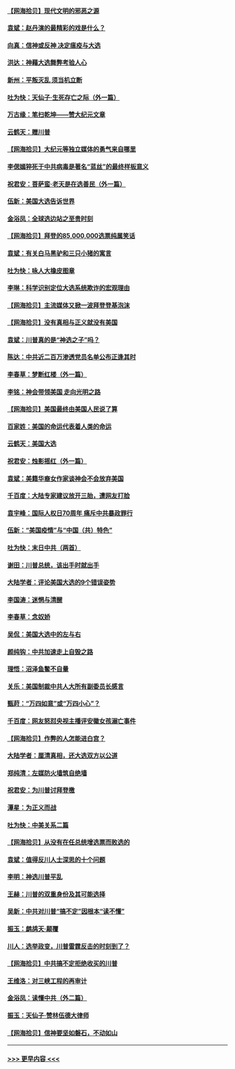 #### [【网海拾贝】现代文明的邪恶之源](../pages/nsc993/n12634425.md?t=12211302) 
#### [袁斌：赵丹演的最精彩的戏是什么？](../pages/nsc993/n12633316.md?t=12211302) 
#### [向真：信神或反神 决定瘟疫与大选](../pages/nsc993/n12632710.md?t=12211302) 
#### [洪达：神藉大选舞弊考验人心](../pages/nsc993/n12631962.md?t=12211302) 
#### [新州：平叛灭乱  须当机立断](../pages/nsc993/n12631946.md?t=12211302) 
#### [吐为快：天仙子‧生死存亡之际（外一篇）](../pages/nsc993/n12631927.md?t=12211302) 
#### [万古缘：笔扫乾坤——赞大纪元文章](../pages/nsc993/n12631922.md?t=12211302) 
#### [云鹤天：赠川普](../pages/nsc993/n12631823.md?t=12211302) 
#### [【网海拾贝】大纪元等独立媒体的勇气来自哪里](../pages/nsc993/n12629961.md?t=12211302) 
#### [李偲嫣猝死于中共病毒是著名“蓝丝”的最终样板意义](../pages/nsc993/n12628812.md?t=12211302) 
#### [祝君安：菩萨蛮·老天是在选善民（外一篇）](../pages/nsc993/n12628793.md?t=12211302) 
#### [伍新：美国大选告诉世界](../pages/nsc993/n12628768.md?t=12211302) 
#### [金浴凤：全球选边站之至贵时刻](../pages/nsc993/n12627318.md?t=12211302) 
#### [【网海拾贝】拜登的85,000,000选票纯属笑话](../pages/nsc993/n12626569.md?t=12211302) 
#### [袁斌：有关白马黑驴和三只小猪的寓言](../pages/nsc993/n12626198.md?t=12211302) 
#### [吐为快：咏人大橡皮图章](../pages/nsc993/n12624470.md?t=12211302) 
#### [李琳：科学识别定位大选系统欺诈的宏观理由](../pages/nsc993/n12624340.md?t=12211302) 
#### [【网海拾贝】主流媒体又掀一波拜登登基泡沫](../pages/nsc993/n12624000.md?t=12211302) 
#### [【网海拾贝】没有真相与正义就没有美国](../pages/nsc993/n12621885.md?t=12211302) 
#### [袁斌：川普真的是“神选之子”吗？](../pages/nsc993/n12621749.md?t=12211302) 
#### [陈达：中共近二百万渗透党员名单公布正逢其时](../pages/nsc993/n12620870.md?t=12211302) 
#### [李春草：梦断红楼（外一篇）](../pages/nsc993/n12619122.md?t=12211302) 
#### [李铭：神会带领美国 走向光明之路](../pages/nsc993/n12618584.md?t=12211302) 
#### [【网海拾贝】美国最终由美国人民说了算](../pages/nsc993/n12617255.md?t=12211302) 
#### [百家姓：美国的命运代表着人类的命运](../pages/nsc993/n12615838.md?t=12211302) 
#### [云鹤天：美国大选](../pages/nsc993/n12615994.md?t=12211302) 
#### [祝君安：烛影摇红（外一篇）](../pages/nsc993/n12615975.md?t=12211302) 
#### [袁斌：美籍华裔女作家谈神会不会放弃美国](../pages/nsc993/n12615263.md?t=12211302) 
#### [千百度：大陆专家建议放开三胎，遭网友打脸](../pages/nsc993/n12614456.md?t=12211302) 
#### [袁宇峰：国际人权日70周年 痛斥中共暴政罪行](../pages/nsc993/n12611965.md?t=12211302) 
#### [伍新：“美国疫情”与“中国（共）特色”](../pages/nsc993/n12611463.md?t=12211302) 
#### [吐为快：末日中共（两首）](../pages/nsc993/n12611461.md?t=12211302) 
#### [谢田：川普总统，该出手时就出手](../pages/nsc993/n12610905.md?t=12211302) 
#### [大陆学者：评论美国大选的9个错误姿势](../pages/nsc993/n12609586.md?t=12211302) 
#### [李国涛：迷惘与清醒](../pages/nsc993/n12607532.md?t=12211302) 
#### [李春草：念奴娇](../pages/nsc993/n12607083.md?t=12211302) 
#### [吴侃：美国大选中的左与右](../pages/nsc993/n12607054.md?t=12211302) 
#### [颜纯钩：中共加速走上自毁之路](../pages/nsc993/n12606473.md?t=12211302) 
#### [理悟：沼泽鱼鳖不自量](../pages/nsc993/n12606454.md?t=12211302) 
#### [关乐：美国制裁中共人大所有副委员长感言](../pages/nsc993/n12606442.md?t=12211302) 
#### [甄莳：“万四如意”或“万四小心”？](../pages/nsc993/n12606091.md?t=12211302) 
#### [千百度：网友怒怼央视主播评安徽女孩溺亡事件](../pages/nsc993/n12605370.md?t=12211302) 
#### [【网海拾贝】作弊的人怎能进白宫？](../pages/nsc993/n12603546.md?t=12211302) 
#### [大陆学者：厘清真相，还大选双方以公道](../pages/nsc993/n12603475.md?t=12211302) 
#### [郑纯清：左媒防火墙筑自绝墙](../pages/nsc993/n12602226.md?t=12211302) 
#### [祝君安：为川普讨拜登檄](../pages/nsc993/n12602199.md?t=12211302) 
#### [潭星：为正义而战](../pages/nsc993/n12600926.md?t=12211302) 
#### [吐为快：中美关系二篇](../pages/nsc993/n12600908.md?t=12211302) 
#### [【网海拾贝】从没有在任总统增选票而败选的](../pages/nsc993/n12600435.md?t=12211302) 
#### [袁斌：值得反川人士深思的十个问题](../pages/nsc993/n12600332.md?t=12211302) 
#### [李明：神选川普平乱](../pages/nsc993/n12599751.md?t=12211302) 
#### [王赫：川普的双重身份及其可能选择](../pages/nsc993/n12599723.md?t=12211302) 
#### [吴新：中共对川普“搞不定”因根本“读不懂”](../pages/nsc993/n12599502.md?t=12211302) 
#### [振玉：鹧鸪天‧颠覆](../pages/nsc993/n12599494.md?t=12211302) 
#### [川人：选举政变，川普雷霆反击的时刻到了？](../pages/nsc993/n12599291.md?t=12211302) 
#### [【网海拾贝】中共搞不定拒绝收买的川普](../pages/nsc993/n12598955.md?t=12211302) 
#### [王维洛：对三峡工程的再审计](../pages/nsc993/n12598436.md?t=12211302) 
#### [金浴凤：读懂中共（外二篇）](../pages/nsc993/n12597943.md?t=12211302) 
#### [振玉：天仙子‧赞林伍德大律师](../pages/nsc993/n12597929.md?t=12211302) 
#### [【网海拾贝】信神要坚如磐石，不动如山](../pages/nsc993/n12597901.md?t=12211302) 

----
#### [ >>> 更早内容 <<< ](../indexes/nsc993-earlier.md)
